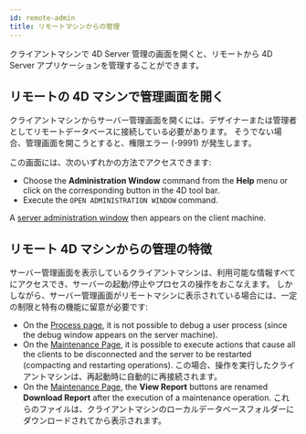 ```yaml
---
id: remote-admin
title: リモートマシンからの管理
---
```


クライアントマシンで 4D Server 管理の画面を開くと、リモートから 4D Server アプリケーションを管理することができます。

## リモートの 4D マシンで管理画面を開く

クライアントマシンからサーバー管理画面を開くには、デザイナーまたは管理者としてリモートデータベースに接続している必要があります。 そうでない場合、管理画面を開こうとすると、権限エラー (-9991) が発生します。

この画面には、次のいずれかの方法でアクセスできます:

- Choose the **Administration Window** command from the **Help** menu or click on the corresponding button in the 4D tool bar.
- Execute the `OPEN ADMINISTRATION WINDOW` command.

A [server administration window](monitor.md) then appears on the client machine.

## リモート 4D マシンからの管理の特徴

サーバー管理画面を表示しているクライアントマシンは、利用可能な情報すべてにアクセスでき、サーバーの起動/停止やプロセスの操作をおこなえます。 しかしながら、サーバー管理画面がリモートマシンに表示されている場合には、一定の制限と特有の機能に留意が必要です:

- On the [Process page](processes.md), it is not possible to debug a user process (since the debug window appears on the server machine).
- On the [Maintenance Page](maintenance.md), it is possible to execute actions that cause all the clients to be disconnected and the server to be restarted (compacting and restarting operations). この場合、操作を実行したクライアントマシンは、再起動時に自動的に再接続されます。
- On the [Maintenance Page](maintenance.md), the **View Report** buttons are renamed **Download Report** after the execution of a maintenance operation. これらのファイルは、クライアントマシンのローカルデータベースフォルダーにダウンロードされてから表示されます。
